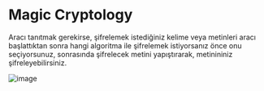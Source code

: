 <b><h1>Magic Cryptology</h1></b>

Aracı tanıtmak gerekirse, şifrelemek istediğiniz kelime veya metinleri aracı başlattıktan sonra hangi algoritma ile şifrelemek istiyorsanız önce onu seçiyorsunuz,
sonrasında şifrelecek metini yapıştırarak, metinininiz şifreleyebilirsiniz.

![image](https://github.com/user-attachments/assets/3acbda22-19d0-4365-a7ca-e03053f582b9)
